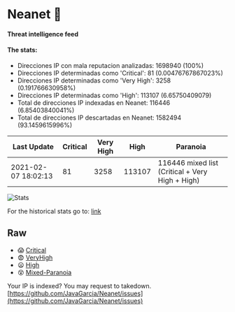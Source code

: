 # Neanet :hocho:
#### Threat intelligence feed
#### The stats:

- Direcciones IP con mala reputacion analizadas: 1698940 (100%)
- Direcciones IP determinadas como 'Critical':  81 (0.00476767867023%)
- Direcciones IP determinadas como 'Very High':  3258 (0.191766630958%)
- Direcciones IP determinadas como 'High':  113107 (6.65750409079)
- Total de direcciones IP indexadas en Neanet:  116446 (6.85403840041%)
- Total de direcciones IP descartadas en Neanet:  1582494 (93.1459615996%)

| Last Update | Critical | Very High | High | Paranoia |
| --- | --- | --- | --- | --- |
| 2021-02-07 18:02:13 | 81 | 3258 | 113107 | 116446 mixed list (Critical + Very High + High)|

![Stats](https://docs.google.com/spreadsheets/d/e/2PACX-1vSnaNMIXVabIpDJjufMlzH7poXnshF3mgd8Is1g9ytUEzVsP5my4Trn8f-xkoLLQ38xpL3HtmUexLo6/pubchart?oid=501124687&format=image)

For the historical stats go to: [link](/stats.csv)
## Raw
- :scream: [Critical](https://raw.githubusercontent.com/JavaGarcia/Neanet/master/blacklists/neanet_critical.txt)
- :fearful: [VeryHigh](https://raw.githubusercontent.com/JavaGarcia/Neanet/master/blacklists/neanet_veryHigh.txtt)
- :frowning: [High](https://raw.githubusercontent.com/JavaGarcia/Neanet/master/blacklists/neanet_high.txt)
- :dizzy_face: [Mixed-Paranoia](https://raw.githubusercontent.com/JavaGarcia/Neanet/master/blacklists/neanet_all.txt)


Your IP is indexed? You may request to takedown. [https://github.com/JavaGarcia/Neanet/issues](https://github.com/JavaGarcia/Neanet/issues)
































































































































































































































































































































































































































































































































































































































































































































































































































































































































































































































































































































































































































































































































































































































































































































































































































































































































































































































































































































































































































































































































































































































































































































































































































































































































































































































































































































































































































































































































































































































































































































































































































































































































































































































































































































































































































































































































































































































































































































































































































































































































































































